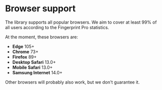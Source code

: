# Browser support

The library supports all popular browsers.
We aim to cover at least 99% of all users according to the Fingerprint Pro statistics.

At the moment, these browsers are:

- **Edge** 105+
- **Chrome** 73+
- **Firefox** 89+
- **Desktop Safari** 13.0+
- **Mobile Safari** 13.0+
- **Samsung Internet** 14.0+

Other browsers will probably also work, but we don't guarantee it.
